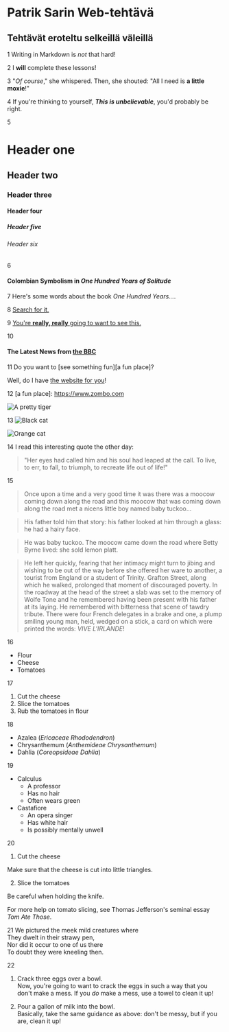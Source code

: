 #  Patrik Sarin Web-tehtävä

## Tehtävät eroteltu selkeillä väleillä

1 
Writing in Markdown is _not_ that hard!

2
I **will** complete these lessons!

3
"_Of course_," she whispered. Then, she shouted: "All I need is **a little moxie**!"

4
If you're thinking to yourself, **_This is unbelievable_**, you'd probably be right.

5
# Header one
## Header two
### Header three
#### Header four
##### Header five
###### Header six

6
#### Colombian Symbolism in _One Hundred Years of Solitude_

7
Here's some words about the book _One Hundred Years..._.

8
[Search for it.](https://www.google.com)

9
[You're **really, really** going to want to see this.](https://www.dailykitten.com)

10
#### The Latest News from [the BBC](https://www.bbc.com/news)

11
Do you want to [see something fun][a fun place]?

Well, do I have [the website for you][another fun place]!

12
[a fun place]: https://www.zombo.com

[another fun place]: https://www.stumbleupon.com

![A pretty tiger](https://upload.wikimedia.org/wikipedia/commons/5/56/Tiger.50.jpg)

13
![Black cat][Black]

![Orange cat][Orange]

[Black]: https://upload.wikimedia.org/wikipedia/commons/a/a3/81_INF_DIV_SSI.jpg
[Orange]: http://icons.iconarchive.com/icons/google/noto-emoji-animals-nature/256/22221-cat-icon.png

14
I read this interesting quote the other day:

>"Her eyes had called him and his soul had leaped at the call. To live, to err, to fall, to triumph, to recreate life out of life!"

15

>Once upon a time and a very good time it was there was a moocow coming down along the road and this moocow that was coming down along the road met a nicens little boy named baby tuckoo...

>His father told him that story: his father looked at him through a glass: he had a hairy face.

>He was baby tuckoo. The moocow came down the road where Betty Byrne lived: she sold lemon platt.

>He left her quickly, fearing that her intimacy might turn to jibing and wishing to be out of the way before she offered her ware to another, a tourist from England or a student of Trinity. Grafton Street, along which he walked, prolonged that moment of discouraged poverty. In the roadway at the head of the street a slab was set to the memory of Wolfe Tone and he remembered having been present with his father at its laying. He remembered with bitterness that scene of tawdry tribute. There were four French delegates in a brake and one, a plump smiling young man, held, wedged on a stick, a card on which were printed the words: _VIVE L'IRLANDE_!

16
* Flour
* Cheese
* Tomatoes

17

1. Cut the cheese
2. Slice the tomatoes
3. Rub the tomatoes in flour

18
- Azalea (_Ericaceae Rhododendron_)
- Chrysanthemum (_Anthemideae Chrysanthemum_)
- Dahlia (_Coreopsideae Dahlia_)

19

* Calculus
    * A professor
    * Has no hair
    * Often wears green
* Castafiore
    * An opera singer
    * Has white hair
    * Is possibly mentally unwell

20

1. Cut the cheese

 Make sure that the cheese is cut into little triangles.

2. Slice the tomatoes
 
 Be careful when holding the knife.
 
 For more help on tomato slicing, see Thomas Jefferson's seminal essay _Tom Ate Those_.

21
 We pictured the meek mild creatures where  
They dwelt in their strawy pen,  
Nor did it occur to one of us there  
To doubt they were kneeling then.  

22
1. Crack three eggs over a bowl.  
 Now, you're going to want to crack the eggs in such a way that you don't make a mess.  If you _do_ make a mess, use a towel to clean it up!

2. Pour a gallon of milk into the bowl.  
Basically, take the same guidance as above: don't be messy, but if you are, clean it up!




